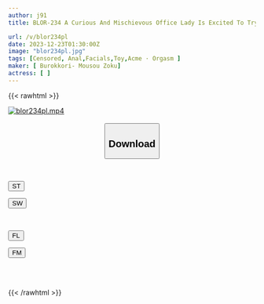 ```yaml
---
author: j91
title: BLOR-234 A Curious And Mischievous Office Lady Is Excited To Try Anal! Just As I Wanted, The Unrivaled Penis Is Inserted Into The Anus And The Asshole Cums Like A Beast!

url: /v/blor234pl
date: 2023-12-23T01:30:00Z
image: "blor234pl.jpg"
tags: [Censored, Anal,Facials,Toy,Acme · Orgasm	]
maker: [ Burokkori- Mousou Zoku]
actress: [ ]
---
```



{{< rawhtml >}}

<div class="video" data-videoid="KyaPvXMQ31S0YpX">
    <a href="javascript:;">
        <img src="/v/blor234pl/blor234pl.jpg" width="WIDTH" height="HEIGHT" alt="blor234pl.mp4" loading="lazy">
    </a>
</div>

<script type="text/javascript" src="https://j91.asia/asset/on-demand-st.js"></script>

<br>
  <link rel="stylesheet" href="https://j91.asia/asset/bs5.css">
  
  <center>
  <button class="btn btn-primary" type="button" data-bs-toggle="collapse" data-bs-target=".multi-collapse" aria-expanded="false" aria-controls="multiCollapseExample1 multiCollapseExample2"><h2>Download</h2></button></center>
</p>
<div class="row">
  <div class="col">
    <div class="collapse multi-collapse" id="multiCollapseExample1">
      <div class="card card-body">
	      	      <br>
<div class="buttons">  
<p><a href="https://streamtape.to/v/KyaPvXMQ31S0YpX" target="_blank"><button class="btn-hover color-3"><i class="fa fa-download"></i> ST</button></a></p>
<p><a href="https://flaswish.com/ayqmov0ux5pj" target="_blank"><button class="btn-hover color-2"><i class="fa fa-download"></i> SW</button></a></p></div>
    </div>
  </div>
</div>
  <div class="col">
    <div class="collapse multi-collapse" id="multiCollapseExample2">
      <div class="card card-body">
	      <br>
<div class="buttons">
<p><a href="javascript:;" target="_blank"><button class="btn-hover color-9"><i class="fa fa-download"></i> FL</button></a></p>
<p><a href="javascript:;" target="_blank"><button class="btn-hover color-8"><i class="fa fa-download"></i> FM</button></a></p></div>
<br><br>
      </div>
    </div>
  </div>
</div>

{{< /rawhtml >}}